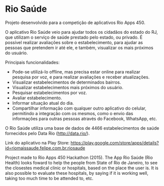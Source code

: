# Rio Saúde

Projeto desenvolvido para a competição de aplicativos Rio Apps 450.

O aplicativo Rio Saúde veio para ajudar todos os cidadãos do estado do RJ, que utilizam o serviço de saúde prestado pelo estado, ou privado. É possível realizar avaliações sobre o estabelecimento, para ajudar as pessoas que pretendem ir até ele, e também, visualizar os mais próximos do usuário.

Principais funcionalidades:

- Pode-se utilizá-lo offline, mas precisa estar online para realizar pesquisa por voz, e para realizar avaliações e receber atualizações.
- Visualizar estabelecimentos de determinados bairros.
- Visualizar estabelecimentos mais próximos do usuário.
- Pesquisar estabelecimentos por voz.
- Avaliar estabelecimento.
- Informar situação atual do dia.
- Compartilhar informação com qualquer outro aplicativo do celular, permitindo a integração com os mesmos, como o envio das informações para outras pessoas através do Facebook, WhatsApp, etc.

O Rio Saúde utiliza uma base de dados de 4466 estabelecimentos de saúde fornecidos pelo Data Rio (http://data.rio/). 

Link do aplicativo na Play Store: https://play.google.com/store/apps/details?id=riomaissaude.felipe.com.br.riosaude

Project made to Rio Apps 450 Hackathon (2015).
The App Rio Saúde (Rio Health) looks foward to help the people from State of Rio de Janeiro, to see the closestes medical clinic or hospitals, based on the place the user is. It is also possible to evaluate these hospitals, by saying if it is working well, taking too much time to be attended to, etc.
